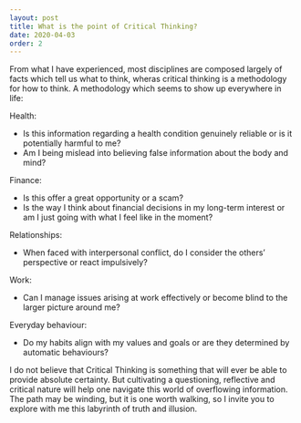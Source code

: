 ```yaml
---
layout: post
title: What is the point of Critical Thinking?
date: 2020-04-03
order: 2
---
```

From what I have experienced, most disciplines are composed largely of facts which tell us what to think, wheras critical thinking is a methodology for how to think. A methodology which seems to show up everywhere in life:

Health:
* Is this information regarding a health condition genuinely        reliable or is it potentially harmful to me?
* Am I being mislead into believing false information about the body and mind?

Finance:
* Is this offer a great opportunity or a scam?
* Is the way I think about financial decisions in my long-term interest or am I just going with what I feel like in the moment?

Relationships:
* When faced with interpersonal conflict, do I consider the others’ perspective or react impulsively?

Work:
* Can I manage issues arising at work effectively or become blind to the larger picture around me?

Everyday behaviour:
* Do my habits align with my values and goals or are they determined by automatic behaviours?


I do not believe that Critical Thinking is something that will ever be able to provide absolute certainty. But cultivating a questioning, reflective and critical nature will help one navigate this world of overflowing information. The path may be winding, but it is one worth walking, so I invite you to explore with me this labyrinth of truth and illusion. 



